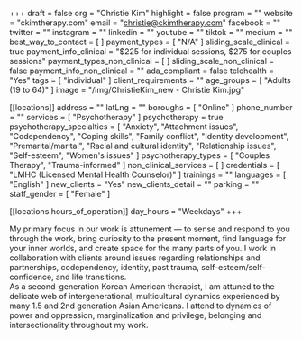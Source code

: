 +++
draft = false
org = "Christie Kim"
highlight = false
program = ""
website = "ckimtherapy.com"
email = "christie@ckimtherapy.com"
facebook = ""
twitter = ""
instagram = ""
linkedin = ""
youtube = ""
tiktok = ""
medium = ""
best_way_to_contact = [ ]
payment_types = [ "N/A" ]
sliding_scale_clinical = true
payment_info_clinical = "$225 for individual sessions, $275 for couples sessions"
payment_types_non_clinical = [ ]
sliding_scale_non_clinical = false
payment_info_non_clinical = ""
ada_compliant = false
telehealth = "Yes"
tags = [ "individual" ]
client_requirements = ""
age_groups = [ "Adults (19 to 64)" ]
image = "/img/ChristieKim_new - Christie Kim.jpg"

[[locations]]
address = ""
latLng = ""
boroughs = [ "Online" ]
phone_number = ""
services = [ "Psychotherapy" ]
psychotherapy = true
psychotherapy_specialties = [
  "Anxiety",
  "Attachment issues",
  "Codependency",
  "Coping skills",
  "Family conflict",
  "Identity development",
  "Premarital/marital",
  "Racial and cultural identity",
  "Relationship issues",
  "Self-esteem",
  "Women's issues"
]
psychotherapy_types = [ "Couples Therapy", "Trauma-informed" ]
non_clinical_services = [ ]
credentials = [ "LMHC (Licensed Mental Health Counselor)" ]
trainings = ""
languages = [ "English" ]
new_clients = "Yes"
new_clients_detail = ""
parking = ""
staff_gender = [ "Female" ]

  [[locations.hours_of_operation]]
  day_hours = "Weekdays"
+++

My primary focus in our work is attunement — to sense and respond to you through the work, bring curiosity to the present moment, find language for your inner worlds, and create space for the many parts of you. I work in collaboration with clients around issues regarding relationships and partnerships, codependency, identity, past trauma, self-esteem/self-confidence, and life transitions. <br>
As a second-generation Korean American therapist, I am attuned to the delicate web of intergenerational, multicultural dynamics experienced by many 1.5 and 2nd generation Asian Americans. I attend to dynamics of power and oppression, marginalization and privilege, belonging and intersectionality throughout my work. <br>
